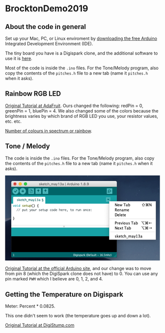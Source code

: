 # BrocktonDemo2019

## About the code in general

Set up your Mac, PC, or Linux enviroment by [downloading the free Arduino](https://www.arduino.cc/en/Main/Software) Integrated Development Environment (IDE). 

The tiny board you have is a Digispark clone, and the additional software to use it is [here](https://digistump.com/wiki/digispark/tutorials/connecting). 

Most of the code is inside the `.ino` files. For the Tone/Melody program, also copy the contents of the `pitches.h` file to a new tab (name it `pitches.h` when it asks). 


## Rainbow RGB LED

[Original Tutorial at AdaFruit](https://learn.adafruit.com/adafruit-arduino-lesson-3-rgb-leds/arduino-sketch). Ours changed the following: redPin = 0, greenPin = 1, bluePin = 4. We also changed some of the colors because the brightness varies by which brand of RGB LED you use, your resistor values, etc. etc. 

[Number of colours in spectrum or rainbow](https://en.wikipedia.org/wiki/Rainbow#Number_of_colours_in_spectrum_or_rainbow). 


## Tone / Melody

The code is inside the `.ino` files. For the Tone/Melody program, also copy the contents of the `pitches.h` file to a new tab (name it `pitches.h` when it asks). 

![Create a New Tab for dot h files using the downward pointing triangle](images/Create%20a%20New%20Tab%20for%20dot%20h%20files%20using%20the%20downward%20pointing%20triangle.png)

[Original Tutorial at the official Arduino site](https://www.arduino.cc/en/Tutorial/ToneMelody), and our change was to move from pin 8 (which the DigiSpark clone does not have) to 0. You can use any pin marked `PWM` which I believe are 0, 1, 2, and 4. 


## Getting the Temperature on Digispark

Meter: Percent * 0.0825. 

This one didn't seem to work (the temperature goes up and down a lot). 

[Original Tutorial at DigiStump.com](https://digistump.com/wiki/digispark/quickref)
